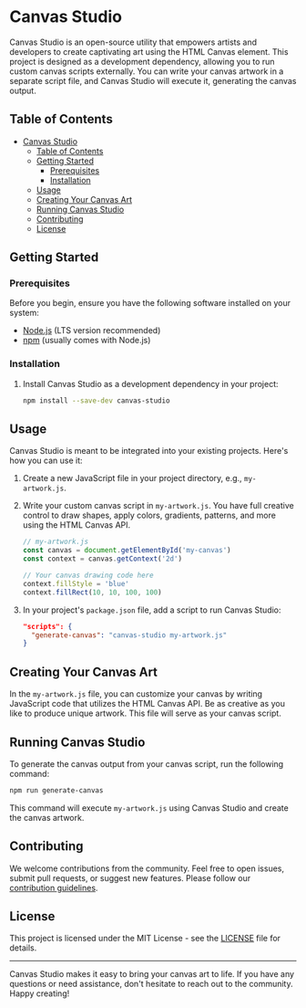 # Canvas Studio

Canvas Studio is an open-source utility that empowers artists and developers to create captivating art using the HTML Canvas element. This project is designed as a development dependency, allowing you to run custom canvas scripts externally. You can write your canvas artwork in a separate script file, and Canvas Studio will execute it, generating the canvas output.

## Table of Contents

- [Canvas Studio](#canvas-studio)
  - [Table of Contents](#table-of-contents)
  - [Getting Started](#getting-started)
    - [Prerequisites](#prerequisites)
    - [Installation](#installation)
  - [Usage](#usage)
  - [Creating Your Canvas Art](#creating-your-canvas-art)
  - [Running Canvas Studio](#running-canvas-studio)
  - [Contributing](#contributing)
  - [License](#license)

## Getting Started

### Prerequisites

Before you begin, ensure you have the following software installed on your system:

- [Node.js](https://nodejs.org/) (LTS version recommended)
- [npm](https://www.npmjs.com/) (usually comes with Node.js)

### Installation

1. Install Canvas Studio as a development dependency in your project:

   ```bash
   npm install --save-dev canvas-studio
   ```

## Usage

Canvas Studio is meant to be integrated into your existing projects. Here's how you can use it:

1. Create a new JavaScript file in your project directory, e.g., `my-artwork.js`.

2. Write your custom canvas script in `my-artwork.js`. You have full creative control to draw shapes, apply colors, gradients, patterns, and more using the HTML Canvas API.

   ```javascript
   // my-artwork.js
   const canvas = document.getElementById('my-canvas')
   const context = canvas.getContext('2d')

   // Your canvas drawing code here
   context.fillStyle = 'blue'
   context.fillRect(10, 10, 100, 100)
   ```

3. In your project's `package.json` file, add a script to run Canvas Studio:

   ```json
   "scripts": {
     "generate-canvas": "canvas-studio my-artwork.js"
   }
   ```

## Creating Your Canvas Art

In the `my-artwork.js` file, you can customize your canvas by writing JavaScript code that utilizes the HTML Canvas API. Be as creative as you like to produce unique artwork. This file will serve as your canvas script.

## Running Canvas Studio

To generate the canvas output from your canvas script, run the following command:

```bash
npm run generate-canvas
```

This command will execute `my-artwork.js` using Canvas Studio and create the canvas artwork.

## Contributing

We welcome contributions from the community. Feel free to open issues, submit pull requests, or suggest new features. Please follow our [contribution guidelines](CONTRIBUTING.md).

## License

This project is licensed under the MIT License - see the [LICENSE](LICENSE) file for details.

---

Canvas Studio makes it easy to bring your canvas art to life. If you have any questions or need assistance, don't hesitate to reach out to the community. Happy creating!
